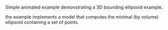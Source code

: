 Simple animated example demonstrating a 3D bounding ellipsoid example.

the example implements a model that computes the minimal (by volume) ellipsoid containing a
set of points.

